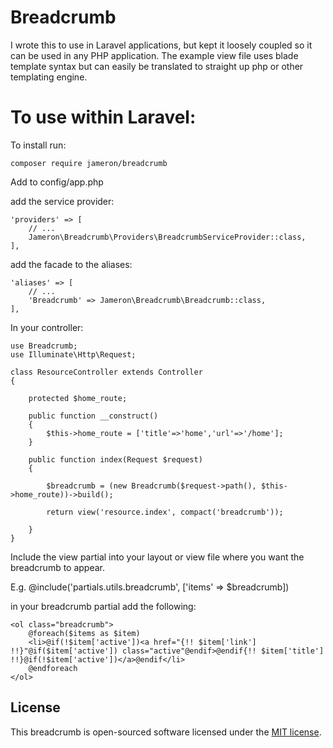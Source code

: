 # Breadcrumb
I wrote this to use in Laravel applications, but kept it loosely coupled so it can be used in any PHP application. The example view file uses blade template syntax but can easily be translated to straight up php or other templating engine.

# To use within Laravel:

To install run:

```composer require jameron/breadcrumb```

Add to config/app.php

add the service provider:

~~~~
'providers' => [
    // ...
    Jameron\Breadcrumb\Providers\BreadcrumbServiceProvider::class,
],
~~~~

add the facade to the aliases:

~~~~
'aliases' => [
    // ...
    'Breadcrumb' => Jameron\Breadcrumb\Breadcrumb::class,
],
~~~~

In your controller:
~~~~
use Breadcrumb;
use Illuminate\Http\Request;

class ResourceController extends Controller
{

    protected $home_route;

    public function __construct()
    {
        $this->home_route = ['title'=>'home','url'=>'/home'];
    }

    public function index(Request $request)
    {

        $breadcrumb = (new Breadcrumb($request->path(), $this->home_route))->build();

        return view('resource.index', compact('breadcrumb'));

    }
}
~~~~

Include the view partial into your layout or view file where you want the breadcrumb to appear.

E.g.
@include('partials.utils.breadcrumb', ['items' => $breadcrumb])

in your breadcrumb partial add the following:

~~~~
<ol class="breadcrumb">
	@foreach($items as $item)
	<li>@if(!$item['active'])<a href="{!! $item['link'] !!}"@if($item['active']) class="active"@endif>@endif{!! $item['title'] !!}@if(!$item['active'])</a>@endif</li>
	@endforeach
</ol>
~~~~


## License

This breadcrumb is open-sourced software licensed under the [MIT license](http://opensource.org/licenses/MIT).
